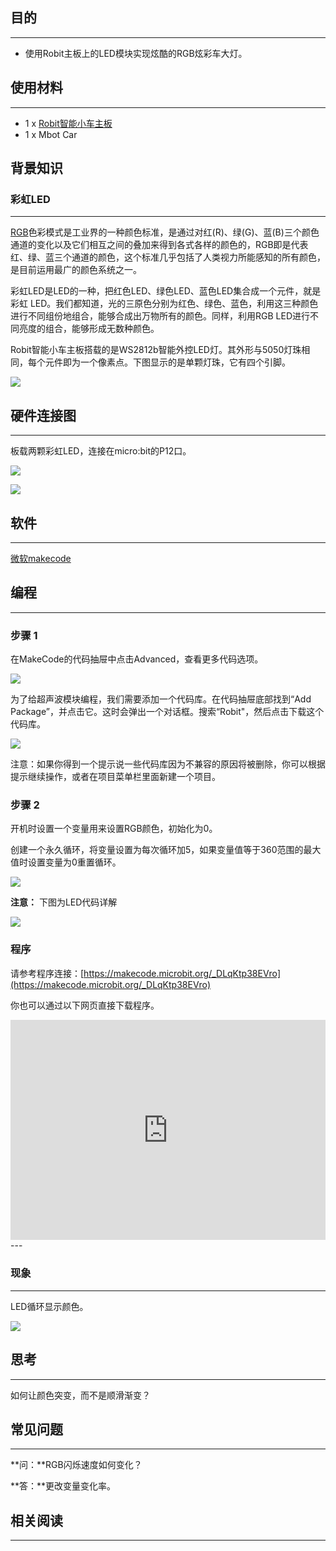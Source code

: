
## 目的
---
- 使用Robit主板上的LED模块实现炫酷的RGB炫彩车大灯。

## 使用材料
---

- 1 x [Robit智能小车主板](https://www.elecfreaks.com/estore/elecfreaks-robit-diy-mini-smart-cars-robot-development-platform-chassis-for-micro-bit-compatible-with-mbot.html)
- 1 x Mbot Car

## 背景知识
### 彩虹LED
---
[RGB](https://baike.baidu.com/item/RGB/342517?fr=aladdin)色彩模式是工业界的一种颜色标准，是通过对红(R)、绿(G)、蓝(B)三个颜色通道的变化以及它们相互之间的叠加来得到各式各样的颜色的，RGB即是代表红、绿、蓝三个通道的颜色，这个标准几乎包括了人类视力所能感知的所有颜色，是目前运用最广的颜色系统之一。

彩虹LED是LED的一种，把红色LED、绿色LED、蓝色LED集合成一个元件，就是彩虹 LED。我们都知道，光的三原色分别为红色、绿色、蓝色，利用这三种颜色进行不同组份地组合，能够合成出万物所有的颜色。同样，利用RGB LED进行不同亮度的组合，能够形成无数种颜色。

Robit智能小车主板搭载的是WS2812b智能外控LED灯。其外形与5050灯珠相同，每个元件即为一个像素点。下图显示的是单颗灯珠，它有四个引脚。 

![](https://i.imgur.com/um2QZl8.png)



## 硬件连接图
---

板载两颗彩虹LED，连接在micro:bit的P12口。

![](https://i.imgur.com/yOJCtFk.png)

![](https://i.imgur.com/VB66oQ7.jpg)

## 软件
---
[微软makecode](https://makecode.microbit.org/#)

## 编程
---
### 步骤 1
在MakeCode的代码抽屉中点击Advanced，查看更多代码选项。

![](https://i.imgur.com/LjMR5IU.png)

为了给超声波模块编程，我们需要添加一个代码库。在代码抽屉底部找到“Add Package”，并点击它。这时会弹出一个对话框。搜索“Robit"，然后点击下载这个代码库。

![](https://i.imgur.com/ISZ6w26.png)

注意：如果你得到一个提示说一些代码库因为不兼容的原因将被删除，你可以根据提示继续操作，或者在项目菜单栏里面新建一个项目。

### 步骤 2

开机时设置一个变量用来设置RGB颜色，初始化为0。

创建一个永久循环，将变量设置为每次循环加5，如果变量值等于360范围的最大值时设置变量为0重置循环。

![](https://i.imgur.com/UG17sXN.png)

**注意：** 下图为LED代码详解

![](https://i.imgur.com/mPEbbU7.png)


### 程序
请参考程序连接：[https://makecode.microbit.org/_DLqKtp38EVro](https://makecode.microbit.org/_DLqKtp38EVro)

你也可以通过以下网页直接下载程序。

<div style="position:relative;height:0;padding-bottom:70%;overflow:hidden;"><iframe style="position:absolute;top:0;left:0;width:100%;height:100%;" src="https://makecode.microbit.org/#pub:_DLqKtp38EVro" frameborder="0" sandbox="allow-popups allow-forms allow-scripts allow-same-origin"></iframe></div>  
---

### 现象
---
LED循环显示颜色。

![](https://i.imgur.com/9KOWt1T.gif)

## 思考
---

如何让颜色突变，而不是顺滑渐变？

## 常见问题
---

**问：**RGB闪烁速度如何变化？

**答：**更改变量变化率。



## 相关阅读  
---

